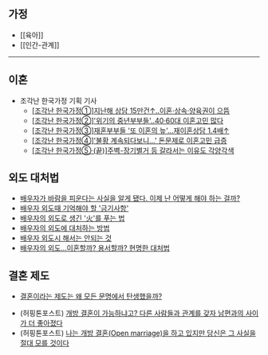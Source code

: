 ## 가정

- [[육아]]
- [[인간-관계]]

----

## 이혼


* 조각난 한국가정 기획 기사
	* [[조각난 한국가정①]지난해 상담 15만건↑..이혼·상속·양육권이 으뜸](https://n.news.naver.com/mnews/article/003/0004509548?sid=102)
	* [[조각난 한국가정②]'위기의 중년부부들'..40·60대 이혼고민 많다](https://n.news.naver.com/mnews/article/003/0004509552?sid=102)
	* [[조각난 한국가정③]재혼부부들 '또 이혼의 늪'…재이혼상담 1.4배↑](https://n.news.naver.com/mnews/article/003/0004509553?sid=102)
	* [[조각난 한국가정④]'불황 계속되다보니…' 돈문제로 이혼고민 급증](https://n.news.naver.com/mnews/article/003/0004509554?sid=102)
	* [[조각난 한국가정⑤·(끝)]주벽-장기별거 등 갈라서는 이유도 각양각색](https://n.news.naver.com/mnews/article/003/0004509555?sid=102)


## 외도 대처법
- [배우자가 바람을 피운다는 사실을 알게 됐다. 이제 난 어떻게 해야 하는 걸까?](https://www.huffingtonpost.kr/2015/09/14/story_n_8131854.html)
- [배우자 외도때 기억해야 할 '금기사항'](http://thel.mt.co.kr/newsView.html?no=2016011113598291568)
- [배우자의 외도로 생긴 '火'를 푸는 법](http://premium.chosun.com/site/data/html_dir/2014/02/26/2014022603131.html)
- [배우자의 외도에 대처하는 방법](https://m.blog.naver.com/PostView.nhn?blogId=june927&logNo=220965967718&proxyReferer=https%3A%2F%2Fwww.google.co.kr%2F)
- [배우자 외도시 해서는 안되는 것](http://family4family.com/home/archives/3048)
- [배우자의 외도…이혼할까? 용서할까? 현명한 대처법](http://www.ikunkang.com/news/articleView.html?idxno=21214)

## 결혼 제도

* [결혼이라는 제도는 왜 모든 문명에서 탄생했을까?](https://brunch.co.kr/@brazilclub/182)
- (허핑톤포스트) [개방 결혼이 가능하냐고? 다른 사람들과 관계를 갖자 남편과의 사이가 더 좋아졌다](https://www.huffingtonpost.kr/news/articleView.html?idxno=12207)
- (허핑톤포스트) [나는 개방 결혼(Open marriage)을 하고 있지만 당신은 그 사실을 절대 모를 것이다](https://www.huffingtonpost.kr/news/articleView.html?idxno=5018)

